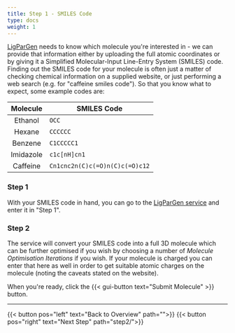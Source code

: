 ```yaml
---
title: Step 1 - SMILES Code
type: docs
weight: 1
---
```


[LigParGen](http://zarbi.chem.yale.edu/ligpargen/) needs to know which molecule you're interested in - we can provide that information either by uploading the full atomic coordinates or by giving it a Simplified Molecular-Input Line-Entry System (SMILES) code. Finding out the SMILES code for your molecule is often just a matter of checking chemical information on a supplied website, or just performing a web search (e.g. for "caffeine smiles code"). So that you know what to expect, some example codes are:

| Molecule | SMILES Code |
|:--------:|-------------|
|Ethanol|`OCC`|
|Hexane|`CCCCCC`|
|Benzene|`C1CCCCC1`|
|Imidazole|`c1c[nH]cn1`|
|Caffeine|`Cn1cnc2n(C)c(=O)n(C)c(=O)c12`|

### Step 1

With your SMILES code in hand, you can go to the [LigParGen service](http://zarbi.chem.yale.edu/ligpargen/) and enter it in "Step 1".

### Step 2

The service will convert your SMILES code into a full 3D molecule which can be further optimised if you wish by choosing a number of _Molecule Optimisation Iterations_ if you wish. If your molecule is charged you can enter that here as well in order to get suitable atomic charges on the molecule (noting the caveats stated on the website).

When you're ready, click the {{< gui-button text="Submit Molecule" >}} button.

* * *
{{< button pos="left" text="Back to Overview" path="">}}
{{< button pos="right" text="Next Step" path="step2/">}}
